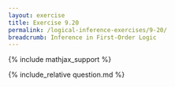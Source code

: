 ```yaml
---
layout: exercise
title: Exercise 9.20
permalink: /logical-inference-exercises/9-20/
breadcrumb: Inference in First-Order Logic
---
```


{% include mathjax_support %}

<div><i class="arrow-up loader" data-chapter="logical-inference-exercises" data-exercise="ex_20" data-rating="0"></i></div>
{% include_relative question.md %}
